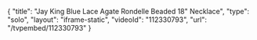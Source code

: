{
    "title": "Jay King Blue Lace Agate Rondelle Beaded 18\" Necklace",
    "type": "solo",
    "layout": "iframe-static",
    "videoId": "112330793",
    "url": "\/tvpembed\/112330793"
}